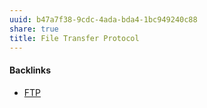 ```yaml
---
uuid: b47a7f38-9cdc-4ada-bda4-1bc949240c88
share: true
title: File Transfer Protocol
---
```

#### Backlinks

* [FTP](/c5fb2dbb-77df-44d5-a51d-ed9ef6743535)
